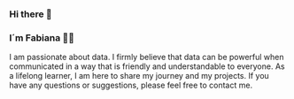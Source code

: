 ### Hi there 👋 
### I´m Fabiana 👩‍💻

I am passionate about data. I firmly believe that data can be powerful when communicated in a way that is friendly and understandable to everyone. As a lifelong learner, I am here to share my journey and my projects. If you have any questions or suggestions, please feel free to contact me.

<!--
**fhouska/fhouska** is a ✨ _special_ ✨ repository because its `README.md` (this file) appears on your GitHub profile.

Here are some ideas to get you started:

- 🔭 I’m currently working on ...
- 🌱 I’m currently learning ...
- 👯 I’m looking to collaborate on ...
- 🤔 I’m looking for help with ...
- 💬 Ask me about ...
- 📫 How to reach me: ...
- 😄 Pronouns: ...
- ⚡ Fun fact: ...
-->
